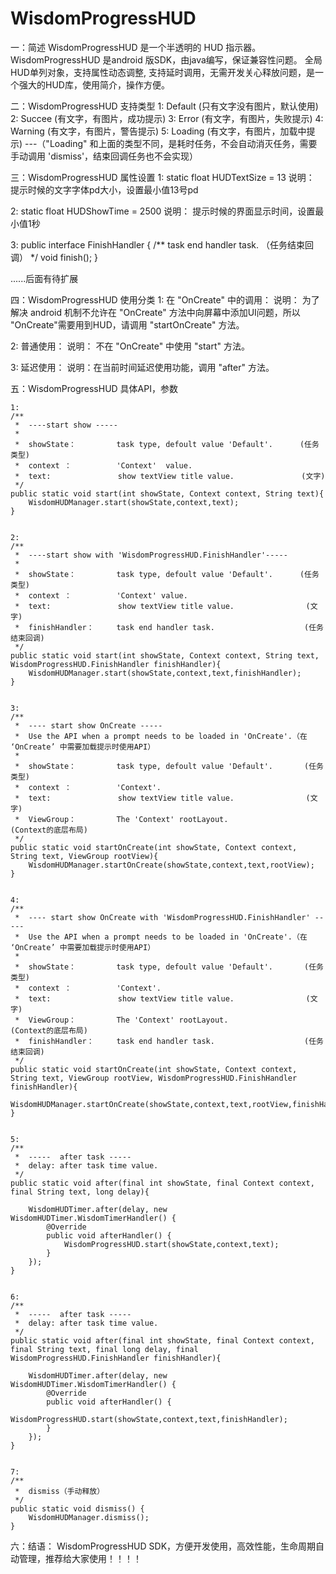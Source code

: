 # WisdomProgressHUD

一：简述
    WisdomProgressHUD 是一个半透明的 HUD 指示器。 WisdomProgressHUD 是android 版SDK，由java编写，保证兼容性问题。 
    全局HUD单列对象，支持属性动态调整, 支持延时调用，无需开发关心释放问题，是一个强大的HUD库，使用简介，操作方便。


二：WisdomProgressHUD 支持类型
    1:  Default   (只有文字没有图片，默认使用)
    2:  Succee    (有文字，有图片，成功提示)
    3:  Error     (有文字，有图片，失败提示)
    4:  Warning   (有文字，有图片，警告提示)
    5:  Loading   (有文字，有图片，加载中提示) 
                  ---（"Loading" 和上面的类型不同，是耗时任务，不会自动消灭任务，需要手动调用 'dismiss'，结束回调任务也不会实现）


三：WisdomProgressHUD 属性设置
1:  static float HUDTextSize = 13
    说明： 提示时候的文字字体pd大小，设置最小值13号pd

2:  static float HUDShowTime = 2500
    说明： 提示时候的界面显示时间，设置最小值1秒
    
3:  public interface FinishHandler {
        /** task end handler task. （任务结束回调） */
        void finish();
    }
    
......后面有待扩展
   
   

四：WisdomProgressHUD 使用分类
1:  在 "OnCreate" 中的调用：
    说明： 为了解决 android 机制不允许在 "OnCreate" 方法中向屏幕中添加UI问题，所以 "OnCreate"需要用到HUD，请调用 "startOnCreate" 方法。

2:  普通使用：
    说明： 不在 "OnCreate" 中使用 "start" 方法。

3:  延迟使用：
    说明：在当前时间延迟使用功能，调用 "after" 方法。
    

五：WisdomProgressHUD 具体API，参数

    1:
    /**
     *  ----start show -----
     *
     *  showState：         task type, defoult value 'Default'.      (任务类型)
     *  context ：          'Context'  value.
     *  text:               show textView title value.               (文字)
     */
    public static void start(int showState, Context context, String text){
        WisdomHUDManager.start(showState,context,text);
    }
    

    2:
    /**
     *  ----start show with 'WisdomProgressHUD.FinishHandler'-----
     *
     *  showState：         task type, defoult value 'Default'.      (任务类型)
     *  context ：          'Context' value.
     *  text:               show textView title value.                (文字)
     *  finishHandler：     task end handler task.                    (任务结束回调)
     */
    public static void start(int showState, Context context, String text, WisdomProgressHUD.FinishHandler finishHandler){
        WisdomHUDManager.start(showState,context,text,finishHandler);
    }
    

    3:
    /**
     *  ---- start show OnCreate -----
     *  Use the API when a prompt needs to be loaded in 'OnCreate'.（在 ‘OnCreate’ 中需要加载提示时使用API）
     *
     *  showState：         task type, defoult value 'Default'.       (任务类型)
     *  context ：          'Context'.
     *  text:               show textView title value.                (文字)
     *  ViewGroup：         The 'Context' rootLayout.                 (Context的底层布局)
     */
    public static void startOnCreate(int showState, Context context, String text, ViewGroup rootView){
        WisdomHUDManager.startOnCreate(showState,context,text,rootView);
    }


    4:
    /**
     *  ---- start show OnCreate with 'WisdomProgressHUD.FinishHandler' -----
     *  Use the API when a prompt needs to be loaded in 'OnCreate'.（在 ‘OnCreate’ 中需要加载提示时使用API）
     *
     *  showState：         task type, defoult value 'Default'.       (任务类型)
     *  context ：          'Context'.
     *  text:               show textView title value.                (文字)
     *  ViewGroup：         The 'Context' rootLayout.                 (Context的底层布局)
     *  finishHandler：     task end handler task.                    (任务结束回调)
     */
    public static void startOnCreate(int showState, Context context, String text, ViewGroup rootView, WisdomProgressHUD.FinishHandler finishHandler){
        WisdomHUDManager.startOnCreate(showState,context,text,rootView,finishHandler);
    }

    
    5:
    /**
     *  -----  after task -----
     *  delay: after task time value.
     */
    public static void after(final int showState, final Context context, final String text, long delay){

        WisdomHUDTimer.after(delay, new WisdomHUDTimer.WisdomTimerHandler() {
            @Override
            public void afterHandler() {
                WisdomProgressHUD.start(showState,context,text);
            }
        });
    }


    6:
    /**
     *  -----  after task -----
     *  delay: after task time value.
     */
    public static void after(final int showState, final Context context, final String text, final long delay, final WisdomProgressHUD.FinishHandler finishHandler){

        WisdomHUDTimer.after(delay, new WisdomHUDTimer.WisdomTimerHandler() {
            @Override
            public void afterHandler() {
                WisdomProgressHUD.start(showState,context,text,finishHandler);
            }
        });
    }


    7:
    /**
     *  dismiss（手动释放）
     */
    public static void dismiss() {
        WisdomHUDManager.dismiss();
    }
    

六：结语：
   WisdomProgressHUD SDK，方便开发使用，高效性能，生命周期自动管理，推荐给大家使用！！！！
    
